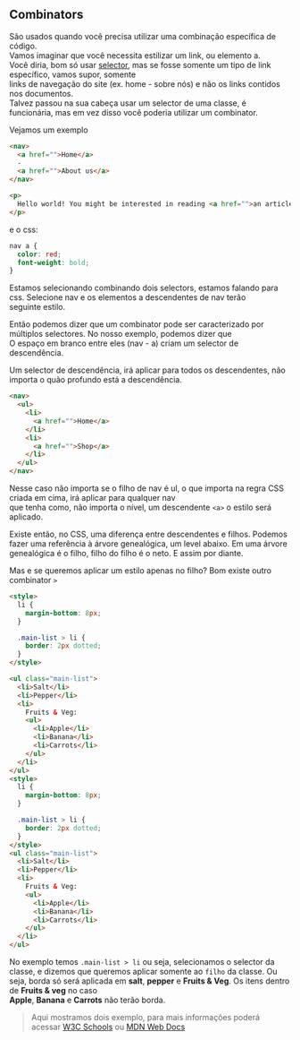 ## Combinators

São usados quando você precisa utilizar uma combinação específica de código. <br>
Vamos imaginar que você necessita estilizar um link, ou elemento a. <br>
Você diria, bom só usar [selector](./Selectors.md), mas se fosse somente um tipo de link específico, vamos supor, somente <br>
links de navegação do site (ex. home - sobre nós) e não os links contidos nos documentos. <br>
Talvez passou na sua cabeça usar um selector de uma classe, é funcionária, mas em vez disso você poderia utilizar um combinator.

Vejamos um exemplo

```html
<nav>
  <a href="">Home</a>
  -
  <a href="">About us</a>
</nav>

<p>
  Hello world! You might be interested in reading <a href="">an article</a>!
</p>
```

e o css:

```css
nav a {
  color: red;
  font-weight: bold;
}
```

Estamos selecionando combinando dois selectors, estamos falando para css. Selecione nav e os elementos a descendentes de nav terão <br>
seguinte estilo.

Então podemos dizer que um combinator pode ser caracterizado por múltiplos selectores. No nosso exemplo, podemos dizer que <br>
O espaço em branco entre eles (nav - a) criam um selector de descendência.

Um selector de descendência, irá aplicar para todos os descendentes, não importa o quão profundo está a descendência.

```html
<nav>
  <ul>
    <li>
      <a href="">Home</a>
    </li>
    <li>
      <a href="">Shop</a>
    </li>
  </ul>
</nav>
```

Nesse caso não importa se o filho de nav é ul, o que importa na regra CSS criada em cima, irá aplicar para qualquer nav <br>
que tenha como, não importa o nível, um descendente `<a>` o estilo será aplicado.

Existe então, no CSS, uma diferença entre descendentes e filhos. Podemos fazer uma referência à árvore genealógica, um level abaixo.
Em uma árvore genealógica é o filho, filho do filho é o neto. E assim por diante.

Mas e se queremos aplicar um estilo apenas no filho?
Bom existe outro combinator `>`

```html
<style>
  li {
    margin-bottom: 8px;
  }

  .main-list > li {
    border: 2px dotted;
  }
</style>

<ul class="main-list">
  <li>Salt</li>
  <li>Pepper</li>
  <li>
    Fruits & Veg:
    <ul>
      <li>Apple</li>
      <li>Banana</li>
      <li>Carrots</li>
    </ul>
  </li>
</ul>
<style>
  li {
    margin-bottom: 8px;
  }

  .main-list > li {
    border: 2px dotted;
  }
</style>
<ul class="main-list">
  <li>Salt</li>
  <li>Pepper</li>
  <li>
    Fruits & Veg:
    <ul>
      <li>Apple</li>
      <li>Banana</li>
      <li>Carrots</li>
    </ul>
  </li>
</ul>
```

No exemplo temos `.main-list > li` ou seja, selecionamos o selector da classe, e dizemos que queremos aplicar somente ao `filho`
da classe. Ou seja, borda só será aplicada em **salt**, **pepper** e **Fruits & Veg**. Os itens dentro de **Fruits & veg** no caso <br>
**Apple**, **Banana** e **Carrots** não terão borda.

> Aqui mostramos dois exemplo, para mais informações poderá acessar [W3C Schools](https://www.w3schools.com/css/css_combinators.asp)
> ou [MDN Web Docs](https://developer.mozilla.org/en-US/docs/Learn/CSS/Building_blocks/Selectors/Combinators)
